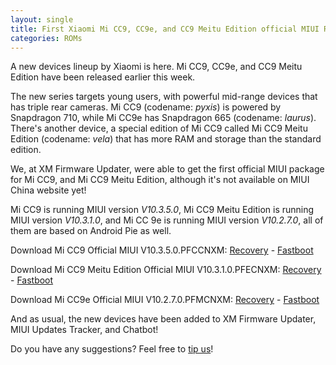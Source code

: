```yaml
---
layout: single
title: First Xiaomi Mi CC9, CC9e, and CC9 Meitu Edition official MIUI ROMs are available for download!
categories: ROMs
---
```


A new devices lineup by Xiaomi is here. Mi CC9, CC9e, and CC9 Meitu Edition have been released earlier this week.

The new series targets young users, with powerful mid-range devices that has triple rear cameras. Mi CC9 (codename: *pyxis*) is powered by Snapdragon 710, while Mi CC9e has Snapdragon 665 (codename: *laurus*). There's another device, a special edition of Mi CC9 called Mi CC9 Meitu Edition (codename: *vela*) that has more RAM and storage than the standard edition.

We, at XM Firmware Updater, were able to get the first official MIUI package for Mi CC9, and Mi CC9 Meitu Edition, although it's not available on MIUI China website yet!

Mi CC9 is running MIUI version *V10.3.5.0*, Mi CC9 Meitu Edition is running MIUI version *V10.3.1.0*, and Mi CC 9e is running MIUI version *V10.2.7.0*, all of them are based on Android Pie as well.

Download Mi CC9 Official MIUI V10.3.5.0.PFCCNXM: [Recovery](http://bigota.d.miui.com/V10.3.5.0.PFCCNXM/miui_PYXIS_V10.3.5.0.PFCCNXM_224960eda9_9.0.zip) - [Fastboot](http://bigota.d.miui.com/V10.3.5.0.PFCCNXM/pyxis_images_V10.3.5.0.PFCCNXM_20190621.0000.00_9.0_cn_10916df63d.tgz)

Download Mi CC9 Meitu Edition Official MIUI V10.3.1.0.PFECNXM: [Recovery](http://bigota.d.miui.com/V10.3.1.0.PFECNXM/miui_VELA_V10.3.1.0.PFECNXM_215f256089_9.0.zip) - [Fastboot](http://bigota.d.miui.com/V10.3.1.0.PFECNXM/vela_images_V10.3.1.0.PFECNXM_20190621.0000.00_9.0_cn_2079d19acf.tgz)

Download Mi CC9e Official MIUI V10.2.7.0.PFMCNXM: [Recovery](http://bigota.d.miui.com/V10.2.7.0.PFMCNXM/miui_LAURUS_V10.2.7.0.PFMCNXM_e97f175b59_9.0.zip) - [Fastboot](http://bigota.d.miui.com/V10.2.7.0.PFMCNXM/laurus_images_V10.2.7.0.PFMCNXM_20190620.0000.00_9.0_cn_d350f178a6.tgz)

And as usual, the new devices have been added to XM Firmware Updater, MIUI Updates Tracker, and Chatbot!

Do you have any suggestions? Feel free to [tip us](https://xmfirmwareupdater.com/contact-us/)!
